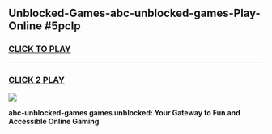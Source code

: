 
## Unblocked-Games-abc-unblocked-games-Play-Online #5pclp
<h3>
<a href="https://news.freeplayer.one?title=abc-unblocked-games&ref=3">CLICK TO PLAY</a></h3>
<hr>

<h3>
<a href="https://news.freeplayer.one?title=abc-unblocked-games&ref=3">CLICK 2 PLAY</a>
  
</h3>

<a href="https://news.freeplayer.one?title=abc-unblocked-games&ref=3"><img src="https://clearcache.store/games.png"></a>


**abc-unblocked-games games unblocked: Your Gateway to Fun and Accessible Online Gaming**
